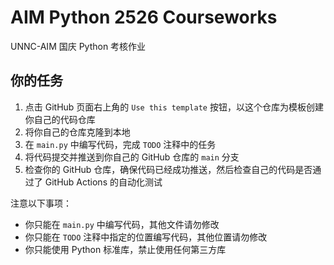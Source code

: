 # AIM Python 2526 Courseworks

UNNC-AIM 国庆 Python 考核作业

## 你的任务

1. 点击 GitHub 页面右上角的 `Use this template` 按钮，以这个仓库为模板创建你自己的代码仓库
2. 将你自己的仓库克隆到本地
3. 在 `main.py` 中编写代码，完成 `TODO` 注释中的任务
4. 将代码提交并推送到你自己的 GitHub 仓库的 `main` 分支
5. 检查你的 GitHub 仓库，确保代码已经成功推送，然后检查自己的代码是否通过了 GitHub Actions 的自动化测试

注意以下事项：

- 你只能在 `main.py` 中编写代码，其他文件请勿修改
- 你只能在 `TODO` 注释中指定的位置编写代码，其他位置请勿修改
- 你只能使用 Python 标准库，禁止使用任何第三方库
